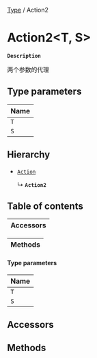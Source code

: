 [Type](../modules/Type.Type.md) / Action2

# Action2<T, S\> <Badge type="tip" text="Class" />

**`Description`**

两个参数的代理

## Type parameters

| Name |
| :------ |
| `T` |
| `S` |

## Hierarchy

- [`Action`](Type.Action.md)

  ↳ **`Action2`**

## Table of contents

| Accessors |
| :-----|

| Methods |
| :-----|

#### Type parameters

| Name |
| :------ |
| `T` |
| `S` |

## Accessors

## Methods